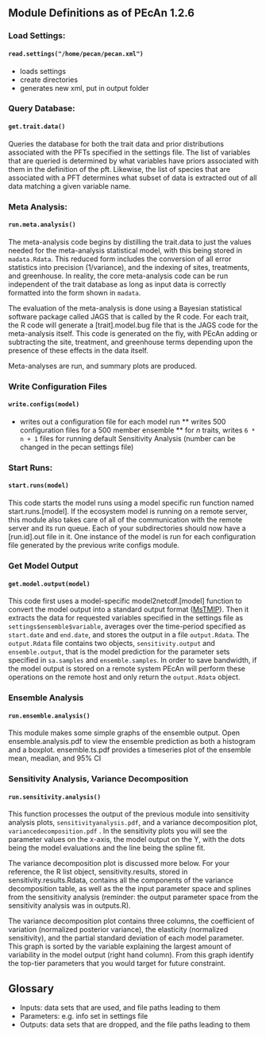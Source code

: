 Module Definitions as of PEcAn 1.2.6
------------------------------------

### Load Settings: 
#### `read.settings("/home/pecan/pecan.xml")`

* loads settings
* create directories
* generates new xml, put in output folder

### Query Database: 
#### `get.trait.data()`

Queries the database for both the trait data and prior distributions associated with the PFTs specified in the settings file. The list of variables that are queried is determined by what variables have priors associated with them in the definition of the pft. Likewise, the list of species that are associated with a PFT determines what subset of data is extracted out of all data matching a given variable name. 

### Meta Analysis:
#### `run.meta.analysis()`

The meta-analysis code begins by distilling the trait.data to just the values needed for the meta-analysis statistical model, with this being stored in `madata.Rdata`. This reduced form includes the conversion of all error statistics into precision (1/variance), and the indexing of sites, treatments, and greenhouse. In reality, the core meta-analysis code can be run independent of the trait database as long as input data is correctly formatted into the form shown in `madata`.

The evaluation of the meta-analysis is done using a Bayesian statistical software package called JAGS that is called by the R code. For each trait, the R code will generate a [trait].model.bug file that is the JAGS code for the meta-analysis itself. This code is generated on the fly, with PEcAn adding or subtracting the site, treatment, and greenhouse terms depending upon the presence of these effects in the data itself.

Meta-analyses are run, and summary plots are produced. 


### Write Configuration Files 
#### `write.configs(model)`

* writes out a configuration file for each model run
** writes 500 configuration files for a 500 member ensemble
** for _n_ traits, writes `6 * n + 1`  files for running default Sensitivity Analysis (number can be changed in the pecan settings file)

### Start Runs: 
#### `start.runs(model)`

This code starts the model runs using a model specific run function named start.runs.[model]. If the ecosystem model is running on a remote server, this module also takes care of all of the communication with the remote server and its run queue. Each of your subdirectories should now have a [run.id].out file in it. One instance of the model is run for each configuration file generated by the previous write configs module.

### Get Model Output 
#### `get.model.output(model)`

This code first uses a model-specific model2netcdf.[model] function to convert the model output into a standard output format ([MsTMIP](http://nacp.ornl.gov/MsTMIP_variables.shtml)). Then it extracts the data for requested variables specified in the settings file as `settings$ensemble$variable`, averages over the time-period specified as `start.date` and `end.date`, and stores the output in a file `output.Rdata`. The `output.Rdata` file contains two objects, `sensitivity.output` and `ensemble.output`, that is the model prediction for the parameter sets specified in `sa.samples` and `ensemble.samples`. In order to save bandwidth, if the model output is stored on a remote system PEcAn will perform these operations on the remote host and only return the `output.Rdata` object.

### Ensemble Analysis
#### `run.ensemble.analysis()`

This module makes some simple graphs of the ensemble output. Open ensemble.analysis.pdf to view the ensemble prediction as both a histogram and a boxplot. ensemble.ts.pdf provides a timeseries plot of the ensemble mean, meadian, and 95% CI

### Sensitivity Analysis, Variance Decomposition
#### `run.sensitivity.analysis()`

This function processes the output of the previous module into sensitivity analysis plots, `sensitivityanalysis.pdf`, and a variance decomposition plot, `variancedecomposition.pdf`  . In the sensitivity plots you will see the parameter values on the x-axis, the model output on the Y, with the dots being the model evaluations and the line being the spline fit. 


The variance decomposition plot is discussed more below. For your reference, the R list object, sensitivity.results, stored in sensitivity.results.Rdata, contains all the components of the variance decomposition table, as well as the the input parameter space and splines from the sensitivity analysis (reminder: the output parameter space from the sensitivity analysis was in outputs.R).

The variance decomposition plot contains three columns, the coefficient of variation (normalized posterior variance), the elasticity (normalized sensitivity), and the partial standard deviation of each model parameter. This graph is sorted by the variable explaining the largest amount of variability in the model output (right hand column). From this graph identify the top-tier parameters that you would target for future constraint.  

## Glossary

* Inputs: data sets that are used, and file paths leading to them
* Parameters: e.g. info set in settings file 
* Outputs: data sets that are dropped, and the file paths leading to them